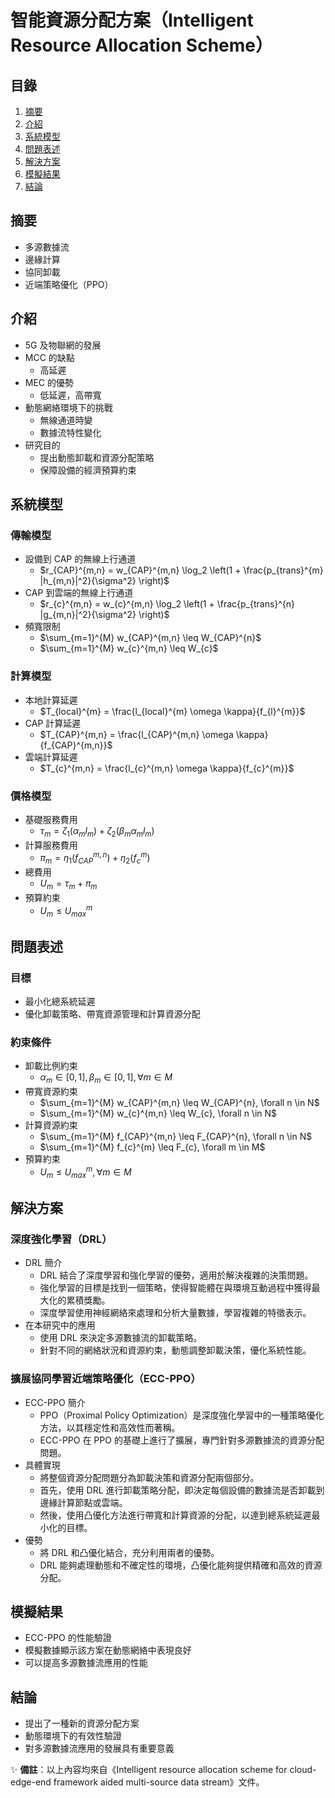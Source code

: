 # 智能資源分配方案（Intelligent Resource Allocation Scheme）

## 目錄

1. [摘要](#摘要)
2. [介紹](#介紹)
3. [系統模型](#系統模型)
4. [問題表述](#問題表述)
5. [解決方案](#解決方案)
6. [模擬結果](#模擬結果)
7. [結論](#結論)

## 摘要

- 多源數據流
- 邊緣計算
- 協同卸載
- 近端策略優化（PPO）

## 介紹

- 5G 及物聯網的發展
- MCC 的缺點
  - 高延遲
- MEC 的優勢
  - 低延遲，高帶寬
- 動態網絡環境下的挑戰
  - 無線通道時變
  - 數據流特性變化
- 研究目的
  - 提出動態卸載和資源分配策略
  - 保障設備的經濟預算約束

## 系統模型

### 傳輸模型

- 設備到 CAP 的無線上行通道
  - $r_{CAP}^{m,n} = w_{CAP}^{m,n} \log_2 \left(1 + \frac{p_{trans}^{m} |h_{m,n}|^2}{\sigma^2} \right)$
- CAP 到雲端的無線上行通道
  - $r_{c}^{m,n} = w_{c}^{m,n} \log_2 \left(1 + \frac{p_{trans}^{n} |g_{m,n}|^2}{\sigma^2} \right)$
- 頻寬限制
  - $\sum_{m=1}^{M} w_{CAP}^{m,n} \leq W_{CAP}^{n}$
  - $\sum_{m=1}^{M} w_{c}^{m,n} \leq W_{c}$

### 計算模型

- 本地計算延遲
  - $T_{local}^{m} = \frac{l_{local}^{m} \omega \kappa}{f_{l}^{m}}$
- CAP 計算延遲
  - $T_{CAP}^{m,n} = \frac{l_{CAP}^{m,n} \omega \kappa}{f_{CAP}^{m,n}}$
- 雲端計算延遲
  - $T_{c}^{m,n} = \frac{l_{c}^{m,n} \omega \kappa}{f_{c}^{m}}$

### 價格模型

- 基礎服務費用
  - $\tau_{m} = \zeta_1 (\alpha_{m} l_{m}) + \zeta_2 (\beta_{m} \alpha_{m} l_{m})$
- 計算服務費用
  - $\pi_{m} = \eta_1 (f_{CAP}^{m,n}) + \eta_2 (f_{c}^{m})$
- 總費用
  - $U_{m} = \tau_{m} + \pi_{m}$
- 預算約束
  - $U_{m} \leq U_{max}^{m}$

## 問題表述

### 目標

- 最小化總系統延遲
- 優化卸載策略、帶寬資源管理和計算資源分配

### 約束條件

- 卸載比例約束
  - $\alpha_{m} \in [0, 1], \beta_{m} \in [0, 1], \forall m \in M$
- 帶寬資源約束
  - $\sum_{m=1}^{M} w_{CAP}^{m,n} \leq W_{CAP}^{n}, \forall n \in N$
  - $\sum_{m=1}^{M} w_{c}^{m,n} \leq W_{c}, \forall n \in N$
- 計算資源約束
  - $\sum_{m=1}^{M} f_{CAP}^{m,n} \leq F_{CAP}^{n}, \forall n \in N$
  - $\sum_{m=1}^{M} f_{c}^{m} \leq F_{c}, \forall m \in M$
- 預算約束
  - $U_{m} \leq U_{max}^{m}, \forall m \in M$

## 解決方案

### 深度強化學習（DRL）

- DRL 簡介
  - DRL 結合了深度學習和強化學習的優勢，適用於解決複雜的決策問題。
  - 強化學習的目標是找到一個策略，使得智能體在與環境互動過程中獲得最大化的累積獎勵。
  - 深度學習使用神經網絡來處理和分析大量數據，學習複雜的特徵表示。
- 在本研究中的應用
  - 使用 DRL 來決定多源數據流的卸載策略。
  - 針對不同的網絡狀況和資源約束，動態調整卸載決策，優化系統性能。

### 擴展協同學習近端策略優化（ECC-PPO）

- ECC-PPO 簡介
  - PPO（Proximal Policy Optimization）是深度強化學習中的一種策略優化方法，以其穩定性和高效性而著稱。
  - ECC-PPO 在 PPO 的基礎上進行了擴展，專門針對多源數據流的資源分配問題。
- 具體實現
  - 將整個資源分配問題分為卸載決策和資源分配兩個部分。
  - 首先，使用 DRL 進行卸載策略分配，即決定每個設備的數據流是否卸載到邊緣計算節點或雲端。
  - 然後，使用凸優化方法進行帶寬和計算資源的分配，以達到總系統延遲最小化的目標。
- 優勢
  - 將 DRL 和凸優化結合，充分利用兩者的優勢。
  - DRL 能夠處理動態和不確定性的環境，凸優化能夠提供精確和高效的資源分配。

## 模擬結果

- ECC-PPO 的性能驗證
- 模擬數據顯示該方案在動態網絡中表現良好
- 可以提高多源數據流應用的性能

## 結論

- 提出了一種新的資源分配方案
- 動態環境下的有效性驗證
- 對多源數據流應用的發展具有重要意義

✨ **備註**：以上內容均來自《Intelligent resource allocation scheme for cloud-edge-end framework aided multi-source data stream》文件。
